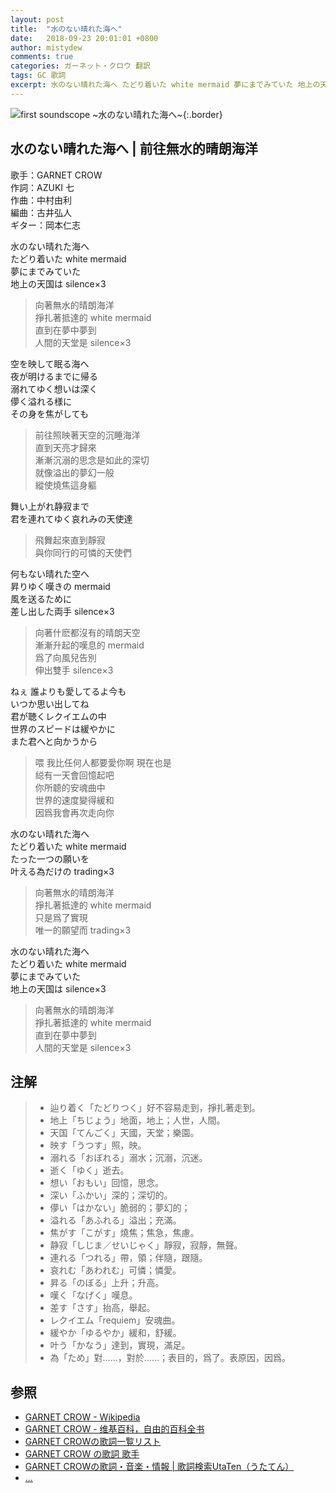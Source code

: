 ```yaml
---
layout: post
title:  "水のない晴れた海へ"
date:   2018-09-23 20:01:01 +0800
author: mistydew
comments: true
categories: ガーネット・クロウ 翻訳
tags: GC 歌詞
excerpt: 水のない晴れた海へ たどり着いた white mermaid 夢にまでみていた 地上の天国は silence×3
---
```

![first soundscope ~水のない晴れた海へ~](https://raw.githubusercontent.com/mistydew/gc2/master/cover/album/Album_01st_first_soundscope_~%E6%B0%B4%E3%81%AE%E3%81%AA%E3%81%84%E6%99%B4%E3%82%8C%E3%81%9F%E6%B5%B7%E3%81%B8~.jpg){:.border}

## 水のない晴れた海へ | 前往無水的晴朗海洋

歌手：GARNET CROW<br>
作詞：AZUKI 七<br>
作曲：中村由利<br>
編曲：古井弘人<br>
ギター：岡本仁志

水のない晴れた海へ<br>
たどり着いた white mermaid<br>
夢にまでみていた<br>
地上の天国は silence×3

> 向著無水的晴朗海洋<br>
> 掙扎著抵達的 white mermaid<br>
> 直到在夢中夢到<br>
> 人間的天堂是 silence×3

空を映して眠る海へ<br>
夜が明けるまでに帰る<br>
溺れてゆく想いは深く<br>
儚く溢れる様に<br>
その身を焦がしても

> 前往照映著天空的沉睡海洋<br>
> 直到天亮才歸來<br>
> 漸漸沉溺的思念是如此的深切<br>
> 就像溢出的夢幻一般<br>
> 縱使燒焦這身軀

舞い上がれ静寂まで<br>
君を連れてゆく哀れみの天使達

> 飛舞起來直到靜寂<br>
> 與你同行的可憐的天使們

何もない晴れた空へ<br>
昇りゆく嘆きの mermaid<br>
風を送るために<br>
差し出した両手 silence×3

> 向著什麽都沒有的晴朗天空<br>
> 漸漸升起的嘆息的 mermaid<br>
> 爲了向風兒告別<br>
> 伸出雙手 silence×3

ねぇ 誰よりも愛してるよ今も<br>
いつか思い出してね<br>
君が聴くレクイエムの中<br>
世界のスピードは緩やかに<br>
また君へと向かうから

> 喂 我比任何人都要愛你啊 現在也是<br>
> 縂有一天會回憶起吧<br>
> 你所聼的安魂曲中<br>
> 世界的速度變得緩和<br>
> 因爲我會再次走向你

水のない晴れた海へ<br>
たどり着いた white mermaid<br>
たった一つの願いを<br>
叶える為だけの trading×3

> 向著無水的晴朗海洋<br>
> 掙扎著抵達的 white mermaid<br>
> 只是爲了實現<br>
> 唯一的願望而 trading×3

水のない晴れた海へ<br>
たどり着いた white mermaid<br>
夢にまでみていた<br>
地上の天国は silence×3

> 向著無水的晴朗海洋<br>
> 掙扎著抵達的 white mermaid<br>
> 直到在夢中夢到<br>
> 人間的天堂是 silence×3

## 注解

> * 辿り着く「たどりつく」好不容易走到，掙扎著走到。
> * 地上「ちじょう」地面，地上；人世，人間。
> * 天国「てんごく」天國，天堂；樂園。
> * 映す「うつす」照，映。
> * 溺れる「おぼれる」溺水；沉溺，沉迷。
> * 逝く「ゆく」逝去。
> * 想い「おもい」回憶，思念。
> * 深い「ふかい」深的；深切的。
> * 儚い「はかない」脆弱的；夢幻的；
> * 溢れる「あふれる」溢出；充滿。
> * 焦がす「こがす」燒焦；焦急，焦慮。
> * 静寂「しじま／せいじゃく」靜寂，寂靜，無聲。
> * 連れる「つれる」帶，領；伴隨，跟隨。
> * 哀れむ「あわれむ」可憐；憐愛。
> * 昇る「のぼる」上升；升高。
> * 嘆く「なげく」嘆息。
> * 差す「さす」抬高，舉起。
> * レクイエム「requiem」安魂曲。
> * 緩やか「ゆるやか」緩和，舒緩。
> * 叶う「かなう」達到，實現，滿足。
> * 為「ため」對……，對於……；表目的，爲了。表原因，因爲。

## 参照
* [GARNET CROW - Wikipedia](https://ja.wikipedia.org/wiki/GARNET_CROW)
* [GARNET CROW - 维基百科，自由的百科全书](https://zh.wikipedia.org/wiki/GARNET_CROW)
* [GARNET CROWの歌詞一覧リスト](https://www.uta-net.com/artist/344)
* [GARNET CROW の歌詞 歌手](http://www.kasi-time.com/subcat-uta-167-1.html)
* [GARNET CROWの歌詞・音楽・情報 \| 歌詞検索UtaTen（うたてん）](https://utaten.com/artist/GARNET+CROW)
* [...](https://github.com/mistydew/gc)
